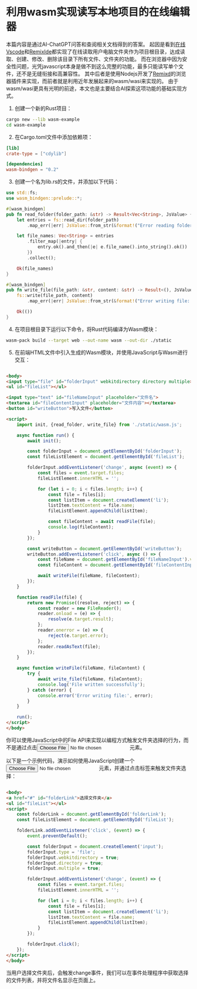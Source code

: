 # 利用wasm实现读写本地项目的在线编辑器

本篇内容是通过AI-ChatGPT问答和查阅相关文档得到的答案。
起因是看到[在线Vscode](https://vscode.dev/)和[RemixIde](https://remix.ethereum.org/)都实现了在线读取用户电脑文件夹作为项目根目录，达成读取、创建、修改、删除该目录下所有文件、文件夹的功能。
而在浏览器中因为安全性问题，光凭javascript本身是做不到这么完整的功能，最多只能读写单个文件，还不是无缝衔接和高兼容性。
其中后者是使用Nodejs开发了[Remixd](https://www.npmjs.com/package/@remix-project/remixd)的浏览器插件来实现，而前者就是利用近年发展起来的wasm/wasi来实现的。
由于wasm/wasi更具有光明的前途，本文也是主要结合AI探索这项功能的基础实现方式。

1. 创建一个新的Rust项目：

```bash
cargo new --lib wasm-example
cd wasm-example
```

2. 在Cargo.toml文件中添加依赖项：

```toml
[lib]
crate-type = ["cdylib"]

[dependencies]
wasm-bindgen = "0.2"
```

3. 创建一个名为lib.rs的文件，并添加以下代码：

```rust
use std::fs;
use wasm_bindgen::prelude::*;

#[wasm_bindgen]
pub fn read_folder(folder_path: &str) -> Result<Vec<String>, JsValue> {
    let entries = fs::read_dir(folder_path)
        .map_err(|err| JsValue::from_str(&format!("Error reading folder: {}", err)))?;

    let file_names: Vec<String> = entries
        .filter_map(|entry| {
            entry.ok().and_then(|e| e.file_name().into_string().ok())
        })
        .collect();

    Ok(file_names)
}

#[wasm_bindgen]
pub fn write_file(file_path: &str, content: &str) -> Result<(), JsValue> {
    fs::write(file_path, content)
        .map_err(|err| JsValue::from_str(&format!("Error writing file: {}", err)))?;

    Ok(())
}
```

4. 在项目根目录下运行以下命令，将Rust代码编译为Wasm模块：

```bash
wasm-pack build --target web --out-name wasm --out-dir ./static
```

5. 在前端HTML文件中引入生成的Wasm模块，并使用JavaScript与Wasm进行交互：

```html

<body>
<input type="file" id="folderInput" webkitdirectory directory multiple>
<ul id="fileList"></ul>

<input type="text" id="fileNameInput" placeholder="文件名">
<textarea id="fileContentInput" placeholder="文件内容"></textarea>
<button id="writeButton">写入文件</button>

<script>
    import init, {read_folder, write_file} from './static/wasm.js';

    async function run() {
        await init();

        const folderInput = document.getElementById('folderInput');
        const fileListElement = document.getElementById('fileList');

        folderInput.addEventListener('change', async (event) => {
            const files = event.target.files;
            fileListElement.innerHTML = '';

            for (let i = 0; i < files.length; i++) {
                const file = files[i];
                const listItem = document.createElement('li');
                listItem.textContent = file.name;
                fileListElement.appendChild(listItem);

                const fileContent = await readFile(file);
                console.log(fileContent);
            }
        });

        const writeButton = document.getElementById('writeButton');
        writeButton.addEventListener('click', async () => {
            const fileName = document.getElementById('fileNameInput').value;
            const fileContent = document.getElementById('fileContentInput').value;

            await writeFile(fileName, fileContent);
        });
    }

    function readFile(file) {
        return new Promise((resolve, reject) => {
            const reader = new FileReader();
            reader.onload = (e) => {
                resolve(e.target.result);
            };
            reader.onerror = (e) => {
                reject(e.target.error);
            };
            reader.readAsText(file);
        });
    }

    async function writeFile(fileName, fileContent) {
        try {
            await write_file(fileName, fileContent);
            console.log('File written successfully');
        } catch (error) {
            console.error('Error writing file:', error);
        }
    }

    run();
</script>
</body>
```

你可以使用JavaScript中的File API来实现以编程方式触发文件夹选择的行为，而不是通过点击<input type="file">元素。

以下是一个示例代码，演示如何使用JavaScript创建一个<input type="file">元素，并通过点击<a>标签来触发文件夹选择：

```html

<body>
<a href="#" id="folderLink">选择文件夹</a>
<ul id="fileList"></ul>
<script>
    const folderLink = document.getElementById('folderLink');
    const fileListElement = document.getElementById('fileList');

    folderLink.addEventListener('click', (event) => {
        event.preventDefault();

        const folderInput = document.createElement('input');
        folderInput.type = 'file';
        folderInput.webkitdirectory = true;
        folderInput.directory = true;
        folderInput.multiple = true;

        folderInput.addEventListener('change', (event) => {
            const files = event.target.files;
            fileListElement.innerHTML = '';

            for (let i = 0; i < files.length; i++) {
                const file = files[i];
                const listItem = document.createElement('li');
                listItem.textContent = file.name;
                fileListElement.appendChild(listItem);
            }
        });

        folderInput.click();
    });
</script>
</body>
```

当用户选择文件夹后，会触发change事件，我们可以在事件处理程序中获取选择的文件列表，并将文件名显示在页面上。